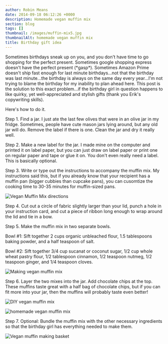 ```yaml
---
author: Robin Means
date: 2014-09-18 06:12:26 +0000
description: Homemade vegan muffin mix
section: blog
tags: []
thumbnail: /images/muffin-mix5.jpg
thumbnailAlt: homemade vegan muffin mix
title: Birthday gift idea
---
```


Sometimes birthdays sneak up on you, and you don't have time to go shopping for the perfect present. Sometimes google shopping express doesn't have the perfect present (\*gasp\*). Sometimes Amazon Prime doesn't ship fast enough for last minute birthdays...not that the birthday was last minute...the birthday is always on the same day every year...I'm not trying to blame the birthday for my inability to plan ahead here. This post is the solution to this exact problem...if the birthday girl in question happens to like quirky, yet well-appreciated and stylish gifts (thank you Erik's copywriting skills).

Here's how to do it.

Step 1. Find a jar. I just ate the last few olives that were in an olive jar in my fridge. Sometimes, people have cute mason jars lying around, but any old jar will do. Remove the label if there is one.&nbsp;Clean the jar and dry it really well.



Step 2. Make a new label for the jar. I made mine on the computer and printed it on label paper, but you can just draw on label paper or print one on regular paper and tape or glue it on. You don't even really need a label. This is basically optional.



Step 3. Write or type out the instructions to accompany the muffin mix. My instructions said this, but if you already know that your recipient has a muffin pan (bigger cubbies than cupcake pans), you can cusomtize the cooking time to 30-35 minutes for muffin-sized pans.

![Vegan Muffin Mix directions](/images/muffin-mix4.jpg)



Step 4. Cut out a circle of fabric slightly larger than your lid, punch a hole in your instruction card, and cut a piece of ribbon long enough to wrap around the lid and tie in a bow.



Step 5. Make the muffin mix in two separate bowls.

Bowl #1: Sift together 2 cups organic unbleached flour, 1.5 tablespoons baking powder, and a half teaspoon of salt.

Bowl #2: Sift together 3/4 cup sucanat or coconut sugar, 1/2 cup whole wheat pastry flour, 1/2 tablespoon cinnamon, 1/2 teaspoon nutmeg,&nbsp;1/2 teaspoon ginger, and 1/4 teaspoon cloves.

![Making vegan muffin mix](/images/muffin-mix1.jpg)

Step 6. Layer the two mixes into the jar. Add chocolate chips at the top. These muffins taste great with a half bag of chocolate chips, but if you can fit more into your jar, then the muffins will probably taste even better!

![DIY vegan muffin mix](/images/muffin-mix3.jpg)

![homemade vegan muffin mix](/images/muffin-mix5.jpg)

Step 7. Optional: Bundle the muffin mix with the other necessary ingredients so that the birthday girl has everything needed to make them.

![Vegan muffin making basket](/images/muffin-mix6.jpg)

